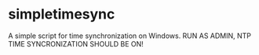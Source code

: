 # simpletimesync 
A simple script for time synchronization on Windows.
RUN AS ADMIN, NTP TIME SYNCRONIZATION SHOULD BE ON!

